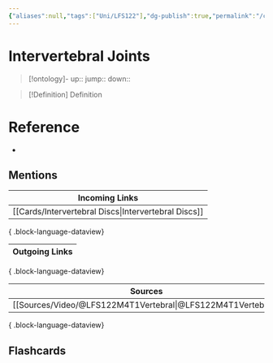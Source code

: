 ```yaml
---
{"aliases":null,"tags":["Uni/LFS122"],"dg-publish":true,"permalink":"/cards/intervertebral-joints/","dgPassFrontmatter":true}
---
```


# Intervertebral Joints

> [!ontology]-
> up:: 
> jump:: 
> down:: 

> [!Definition] Definition
> 

# Reference
- 

## Mentions

| Incoming Links                                          |
| ------------------------------------------------------- |
| [[Cards/Intervertebral Discs\|Intervertebral Discs]] |

{ .block-language-dataview}

| Outgoing Links |
| -------------- |

{ .block-language-dataview}

| Sources                                                         |
| --------------------------------------------------------------- |
| [[Sources/Video/@LFS122M4T1Vertebral\|@LFS122M4T1Vertebral]] |

{ .block-language-dataview}

## Flashcards 
